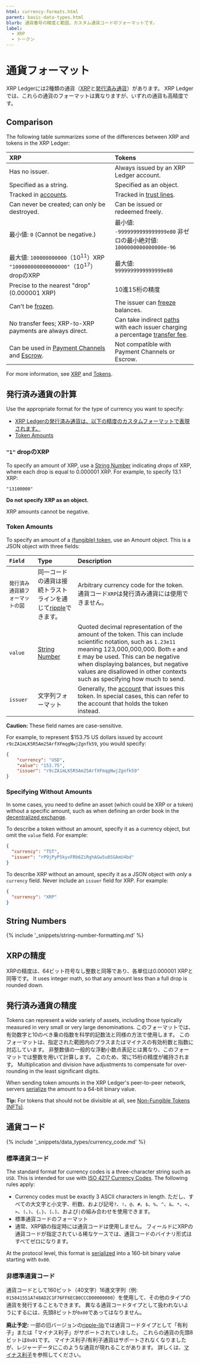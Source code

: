 ```yaml
---
html: currency-formats.html
parent: basic-data-types.html
blurb: 通貨番号の精度と範囲、カスタム通貨コードのフォーマットです。
label:
  - XRP
  - トークン
---
```


# 通貨フォーマット

XRP Ledgerには2種類の通貨（[XRP](xrp.html)と[発行済み通貨](issued-currencies.html)）があります。 XRP Ledgerでは、これらの通貨のフォーマットは異なりますが、いずれの通貨も高精度です。

## Comparison

The following table summarizes some of the differences between XRP and tokens in the XRP Ledger:

| XRP                                                                                      | Tokens                                                                                                           |
|:---------------------------------------------------------------------------------------- |:---------------------------------------------------------------------------------------------------------------- |
| Has no issuer.                                                                           | Always issued by an XRP Ledger account.                                                                          |
| Specified as a string.                                                                   | Specified as an object.                                                                                          |
| Tracked in [accounts](accountroot.html).                                                 | Tracked in [trust lines](ripplestate.html).                                                                      |
| Can never be created; can only be destroyed.                                             | Can be issued or redeemed freely.                                                                                |
| 最小値: `0` (Cannot be negative.)                                                           | 最小値: `-9999999999999999e80` 非ゼロの最小絶対値: `1000000000000000e-96`                                                    |
| 最大値: `100000000000`（10<sup>11</sup>）XRP `"100000000000000000"`（10<sup>17</sup>） dropのXRP | 最大値: `9999999999999999e80`                                                                                       |
| Precise to the nearest "drop" (0.000001 XRP)                                             | 10進15桁の精度                                                                                                        |
| Can't be [frozen](freezes.html).                                                         | The issuer can [freeze](freezes.html) balances.                                                                  |
| No transfer fees; XRP-to-XRP payments are always direct.                                 | Can take indirect [paths](paths.html) with each issuer charging a percentage [transfer fee](transfer-fees.html). |
| Can be used in [Payment Channels](payment-channels.html) and [Escrow](escrow.html).      | Not compatible with Payment Channels or Escrow.                                                                  |

For more information, see [XRP](xrp.html) and [Tokens](tokens.html).

## 発行済み通貨の計算

Use the appropriate format for the type of currency you want to specify:

- [XRP Ledgerの発行済み通貨は、以下の精度のカスタムフォーマットで表現されます。](#xrp-amounts)
- [Token Amounts](#token-amounts)

### `"1"` dropのXRP

To specify an amount of XRP, use a [String Number][] indicating _drops_ of XRP, where each drop is equal to 0.000001 XRP. For example, to specify 13.1 XRP:

```
"13100000"
```

**Do not specify XRP as an object.**

XRP amounts cannot be negative.

### Token Amounts

To specify an amount of a [(fungible) token](tokens.html), use an Amount object. This is a JSON object with three fields:

| `Field`           | Type                                               | Description                                                                                                                                                                                                                                                                                                       |
|:----------------- |:-------------------------------------------------- |:----------------------------------------------------------------------------------------------------------------------------------------------------------------------------------------------------------------------------------------------------------------------------------------------------------------- |
| `発行済み通貨額フォーマットの図` | 同一コードの通貨は接続トラストラインを通じて[ripple](rippling.html)できます。 | Arbitrary currency code for the token. 通貨コード`XRP`は発行済み通貨には使用できません。                                                                                                                                                                                                                                                |
| `value`           | [String Number][]                                  | Quoted decimal representation of the amount of the token. This can include scientific notation, such as `1.23e11` meaning 123,000,000,000. Both `e` and `E` may be used. This can be negative when displaying balances, but negative values are disallowed in other contexts such as specifying how much to send. |
| `issuer`          | 文字列フォーマット                                          | Generally, the [account](accounts.html) that issues this token. In special cases, this can refer to the account that holds the token instead.                                                                                                                                                                     |

**Caution:** These field names are case-sensitive.

For example, to represent $153.75 US dollars issued by account `r9cZA1mLK5R5Am25ArfXFmqgNwjZgnfk59`, you would specify:

```json
{
    "currency": "USD",
    "value": "153.75",
    "issuer": "r9cZA1mLK5R5Am25ArfXFmqgNwjZgnfk59"
}
```

### Specifying Without Amounts

In some cases, you need to define an asset (which could be XRP or a token) without a specific amount, such as when defining an order book in the [decentralized exchange](decentralized-exchange.html).

To describe a token without an amount, specify it as a currency object, but omit the `value` field. For example:

```json
{
  "currency": "TST",
  "issuer": "rP9jPyP5kyvFRb6ZiRghAGw5u8SGAmU4bd"
}
```

To describe XRP without an amount, specify it as a JSON object with _only_ a `currency` field. Never include an `issuer` field for XRP. For example:

```json
{
  "currency": "XRP"
}
```


## String Numbers

{% include '_snippets/string-number-formatting.md' %}

## XRPの精度

XRPの精度は、64ビット符号なし整数と同等であり、各単位は0.000001 XRPと同等です。 It uses integer math, so that any amount less than a full drop is rounded down.

## 発行済み通貨の精度

Tokens can represent a wide variety of assets, including those typically measured in very small or very large denominations. このフォーマットでは、有効数字と10のべき乗の指数を科学的記数法と同様の方法で使用します。 このフォーマットは、指定された範囲内のプラスまたはマイナスの有効桁数と指数に対応しています。 非整数値の一般的な浮動小数点表記とは異なり、このフォーマットでは整数を用いて計算します。 このため、常に15桁の精度が維持されます。 Multiplication and division have adjustments to compensate for over-rounding in the least significant digits.

When sending token amounts in the XRP Ledger's peer-to-peer network, servers [serialize](serialization.html) the amount to a 64-bit binary value.

**Tip:** For tokens that should not be divisible at all, see [Non-Fungible Tokens (NFTs)](non-fungible-tokens.html).

## 通貨コード

{% include '_snippets/data_types/currency_code.md' %}
<!--{#_ #}-->


### 標準通貨コード

The standard format for currency codes is a three-character string such as `USD`. This is intended for use with [ISO 4217 Currency Codes](https://www.xe.com/iso4217.php). The following rules apply:

- Currency codes must be exactly 3 ASCII characters in length. ただし、すべての大文字と小文字、桁数、および記号`?`、`!`、`@`、`#`、`$`、`%`、`^`、`&`、`*`、`<`、`>`、`(`、`)`、`{`、`}`、`[`、`]`、および<code>|</code>の組み合わせを使用できます。
- 標準通貨コードのフォーマット
- 通常、XRP額の指定時には通貨コードは使用しません。 フィールドにXRPの通貨コードが指定されている稀なケースでは、通貨コードのバイナリ形式はすべてゼロになります。

At the protocol level, this format is [serialized](serialization.html#currency-codes) into a 160-bit binary value starting with `0x00`.

### 非標準通貨コード

通貨コードとして160ビット（40文字）16進文字列（例: `015841551A748AD2C1F76FF6ECB0CCCD00000000`）を使用して、その他のタイプの通貨を発行することもできます。 異なる通貨コードタイプとして扱われないようにするには、先頭8ビットが`0x00`であってはなりません。

**廃止予定:** 一部の旧バージョンの[ripple-lib](https://github.com/XRPLF/xrpl.js)では通貨コードタイプとして「有利子」または「マイナス利子」がサポートされていました。 これらの通貨の先頭8ビットは`0x01`です。 マイナス利子/有利子通貨はサポートされなくなりましたが、レジャーデータにこのような通貨が現れることがあります。 詳しくは、[マイナス利子](demurrage.html)を参照してください。

[String Number]: #string-numbers
